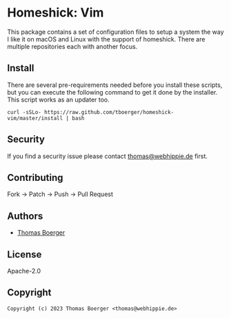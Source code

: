 # Homeshick: Vim

This package contains a set of configuration files to setup a system the
way I like it on macOS and Linux with the support of homeshick. There are
multiple repositories each with another focus.

## Install

There are several pre-requirements needed before you install these scripts,
but you can execute the following command to get it done by the installer.
This script works as an updater too.

```console
curl -sSLo- https://raw.github.com/tboerger/homeshick-vim/master/install | bash
```

## Security

If you find a security issue please contact
[thomas@webhippie.de](mailto:thomas@webhippie.de) first.

## Contributing

Fork -> Patch -> Push -> Pull Request

## Authors

-   [Thomas Boerger](https://github.com/tboerger)

## License

Apache-2.0

## Copyright

```console
Copyright (c) 2023 Thomas Boerger <thomas@webhippie.de>
```
